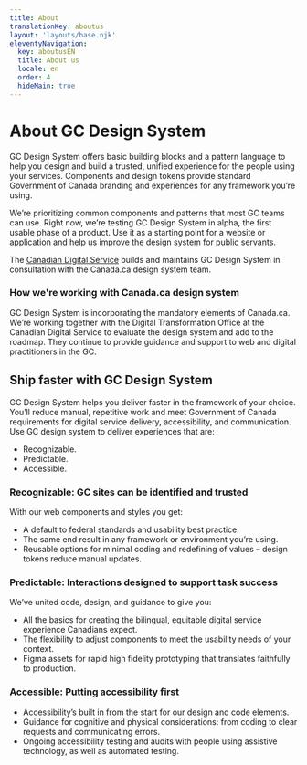 ```yaml
---
title: About
translationKey: aboutus
layout: 'layouts/base.njk'
eleventyNavigation:
  key: aboutusEN
  title: About us
  locale: en
  order: 4
  hideMain: true
---
```


# About GC Design System

GC Design System offers basic building blocks and a pattern language to help you design and build a trusted, unified experience for the people using your services. Components and design tokens provide standard Government of Canada branding and experiences for any framework you’re using.

We’re prioritizing common components and patterns that most GC teams can use. ​​Right now, we’re testing GC Design System in alpha, the first usable phase of a product. Use it as a starting point for a website or application and help us improve the design system for public servants.

The [Canadian Digital Service](https://digital.canada.ca) builds and maintains GC Design System in consultation with the Canada.ca design system team.

### How we're working with Canada.ca design system

GC Design System is incorporating the mandatory elements of Canada.ca. We’re working together with the Digital Transformation Office at the Canadian Digital Service to evaluate the design system and add to the roadmap. They continue to provide guidance and support to web and digital practitioners in the GC.

## Ship faster with GC Design System

GC Design System helps you deliver faster in the framework of your choice. You’ll reduce manual, repetitive work and meet Government of Canada requirements for digital service delivery, accessibility, and communication. Use GC design system to deliver experiences that are:

- Recognizable.
- Predictable.
- Accessible.

### Recognizable: GC sites can be identified and trusted

With our web <gcds-link href="{{ links.components }}">components</gcds-link> and <gcds-link href="{{ links.styles }}">styles</gcds-link> you get: 

- A default to federal standards and usability best practice.
- The same end result in any framework or environment you’re using.
- Reusable options for minimal coding and redefining of values – design tokens reduce manual updates.

### Predictable: Interactions designed to support task success

We’ve united code, design, and guidance to give you:

- All the basics for creating the bilingual, equitable digital service experience Canadians expect.
- The flexibility to adjust components to meet the usability needs of your context.
- Figma assets for rapid high fidelity prototyping that translates faithfully to production.

### Accessible: Putting accessibility first

- Accessibility’s built in from the start for our design and code elements.
- Guidance for cognitive and physical considerations: from coding to clear requests and communicating errors.
- Ongoing accessibility testing and audits with people using assistive technology, as well as automated testing.

